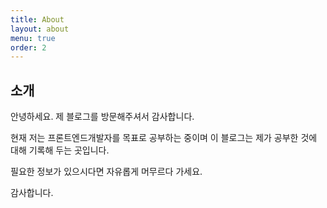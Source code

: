 ```yaml
---
title: About
layout: about
menu: true
order: 2
---
```


## 소개

안녕하세요. 제 블로그를 방문해주셔서 감사합니다.

현재 저는 프론트엔드개발자를 목표로 공부하는 중이며 이 블로그는 제가 공부한 것에 대해 기록해 두는 곳입니다.

필요한 정보가 있으시다면 자유롭게 머무르다 가세요.

감사합니다.

